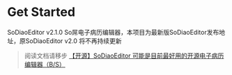 Get Started
=====

SoDiaoEditor v2.1.0
So屌电子病历编辑器，本项目为最新版SoDiaoEditor发布地址，原SoDiaoEditor v2.0 将不再持续更新

> 阅读文档请移步 [【开源】SoDiaoEditor 可能是目前最好用的开源电子病历编辑器（B/S）](http://www.cnblogs.com/tlzzu/p/5994537.html) 
